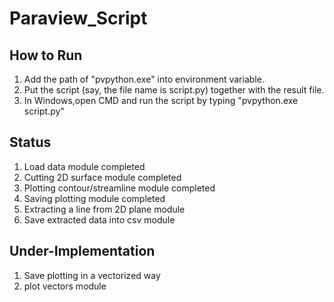 # Paraview_Script

## How to Run
1. Add the path of "pvpython.exe" into environment variable.
2. Put the script (say, the file name is script.py) together with the result file.
3. In Windows,open CMD and run the script by typing "pvpython.exe script.py"

## Status
1. Load data module completed
2. Cutting 2D surface module completed
3. Plotting contour/streamline module completed
4. Saving plotting module completed
5. Extracting a line from 2D plane module
6. Save extracted data into csv module

## Under-Implementation
1. Save plotting in a vectorized way
2. plot vectors module
